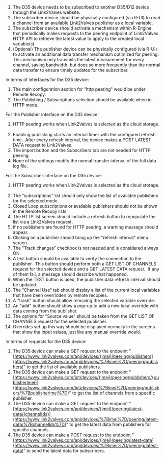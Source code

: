 1. The D35 device needs to be subscribed to another D35/D12 device through the Link2Valves website. ​
2. The subscriber device should be physically configured (via R-UI) to read a channel from an available Link2Valves publisher as a local variable. ​
3. The subscriber device should activate a mechanism within R-Engine that periodically makes requests to the peering endpoint of Link2Valves HTTP API to retrieve the latest value to apply to the created local variable(s). ​
4. (Optional) The publisher device can be physically configured (via R-UI) to activate an additional data transfer mechanism optimized for peering. ​ This mechanism only transmits the latest measurement for every channel, saving bandwidth, but does so more frequently than the normal data transfer to ensure timely updates for the subscriber. ​

In terms of interfaces for the D35 device:

1. The main configuration section for "http peering" would be under Remote Recopy. ​
2. The Publishing / Subscriptions selection should be available when in HTTP mode. ​

For the Publisher interface on the D35 device:

1. HTTP peering works when Link2Valves is selected as the cloud storage. ​
2. Enabling publishing starts an internal timer with the configured refresh time. ​ After every refresh interval, the device makes a POST LATEST DATA request to Link2Valves. ​
3. The import button and the Subscribers tab are not needed for HTTP peering. ​
4. None of the settings modify the normal transfer interval of the full data log file. ​

For the Subscriber interface on the D35 device:

1. HTTP peering works when Link2Valves is selected as the cloud storage. ​
2. The "subscriptions" list should only show the list of available publishers for the selected mode. ​
3. Closed Loop subscriptions or available publishers should not be shown in the Remote Recopy lists. ​
4. The HTTP list screen should include a refresh button to repopulate the list via a Link2Valves request. ​
5. If no publishers are found for HTTP peering, a warning message should appear. ​
6. Clicking on a publisher should bring up the "refresh interval" menu screen. ​
7. The "Track changes" checkbox is not needed and is considered always ON. ​
8. A test button should be available to verify the connection to the publisher. ​ This button should perform both a GET LIST OF CHANNELS request for the selected device and a GET LATEST DATA request. ​ If any of them fail, a message should describe what happened. ​
9. When the TEST button is used, the publisher data refresh interval should be updated. ​
10. The "Channel Use" tab should display a list of the current local variables that have been overridden by remote recopies. ​
11. A "trash" button should allow removing the selected variable override. ​
12. An "add" button should show a pop-up to add a new local override with data coming from the publisher. ​
13. The options for "Source value" should be taken from the GET LIST OF CHANNELS request for the selected publisher. ​
14. Overrides set up this way should be displayed normally in the screens that show the input values, just like any manual override would. ​

In terms of requests for the D35 device:

1. The D35 device can make a GET request to the endpoint "[https://www.link2valves.com/api/devices/{imei}/peering/publishers](https://www.link2valves.com/api/devices/%7Bimei%7D/peering/publishers)" to get the list of available publishers. ​
2. The D35 device can make a GET request to the endpoint "[https://www.link2valves.com/iot/devices/{imei}/peering/publishers/{publisherImei}](https://www.link2valves.com/iot/devices/%7Bimei%7D/peering/publishers/%7BpublisherImei%7D)" to get the list of channels from a specific publisher. ​
3. The D35 device can make a GET request to the endpoint "[https://www.link2valves.com/api/devices/{imei}/peering/latest-data/{channelIds}](https://www.link2valves.com/api/devices/%7Bimei%7D/peering/latest-data/%7BchannelIds%7D)" to get the latest data from publishers for specific channels. ​
4. The D35 device can make a POST request to the endpoint "[https://www.link2valves.com/api/devices/{imei}/peering/latest-data](https://www.link2valves.com/api/devices/%7Bimei%7D/peering/latest-data)" to send the latest data for subscribers.